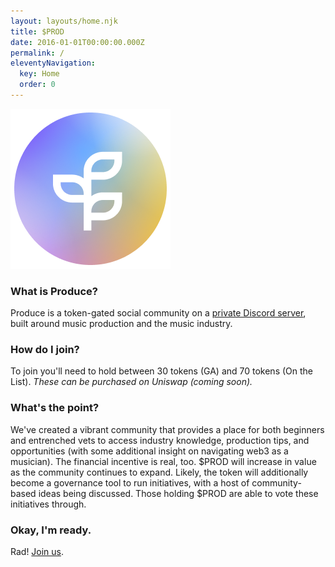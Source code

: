 ```yaml
---
layout: layouts/home.njk
title: $PROD
date: 2016-01-01T00:00:00.000Z
permalink: /
eleventyNavigation:
  key: Home
  order: 0
---
```

![$prod token](/static/img/frame-12.png)

### What is **Produce**?

Produce is a token-gated social community on a [private Discord server](https://discord.gg/UHuSKZ66MC), built around music production and the music industry.

### How do I join?

To join you'll need to hold between 30 tokens (GA) and 70 tokens (On the List). *These can be purchased on Uniswap (coming soon).*

### What's the point?

We've created a vibrant community that provides a place for both beginners and entrenched vets to access industry knowledge, production tips, and opportunities (with some additional insight on navigating web3 as a musician). The financial incentive is real, too. $PROD will increase in value as the community continues to expand. Likely, the token will additionally become a governance tool to run initiatives, with a host of community-based ideas being discussed. Those holding $PROD are able to vote these initiatives through.

### Okay, I'm ready.

Rad! [Join us](https://discord.gg/UHuSKZ66MC).